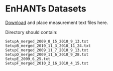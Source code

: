 EnHANTs Datasets
================

[Download](http://enhants.ee.columbia.edu/indoor-irradiance-meas) and place measurement text files here.

Directory should contain:
```
SetupA_merged_2009_8_15_2010_9_13.txt
SetupB_merged_2010_11_3_2010_11_24.txt
SetupC_merged_2009_11_7_2010_9_13.txt
SetupD_merged_2009_11_6_2010_9_28.txt
SetupE_2009_6_25.txt
SetupF_merged_2010_2_16_2010_4_15.txt
```

